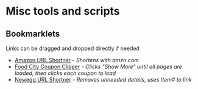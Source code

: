 # Misc tools and scripts #

## Bookmarklets ##
Links can be dragged and dropped directly if needed
- [Amazon URL Shortner](https://raw.githubusercontent.com/homer2320776/Misc/master/bookmarklets/Amazon_Shortner_Bookmarklet.js) - 
*Shortens with amzn.com*
- [Food City Coupon Clipper](https://raw.githubusercontent.com/homer2320776/Misc/master/bookmarklets/FoodCity_Coupon_Clipper_Bookmarklet.js) - 
*Clicks "Show More" until all pages are loaded, then clicks each coupon to load*
- [Newegg URL Shortner](https://raw.githubusercontent.com/homer2320776/Misc/master/bookmarklets/Newegg_Shortner_Bookmarklet.js) - 
*Removes unneeded details, uses Item# to link*
